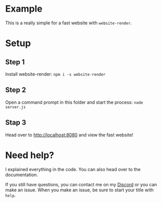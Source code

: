# Example
This is a really simple for a fast website with `website-render`. 

# Setup
## Step 1
Install website-render: `npm i -s website-render`
## Step 2
Open a command prompt in this folder and start the process: `node server.js`
## Stap 3
Head over to [http://localhost:8080](http://localhost:8080) and view the fast website!

# Need help?
I explained everything in the code. You can also head over to the documentation.

If you still have questions, you can contact me on my [Discord](https://discord.gg/scN8ha6) or you can make an issue. When you make an issue, be sure to start your title with `help`.